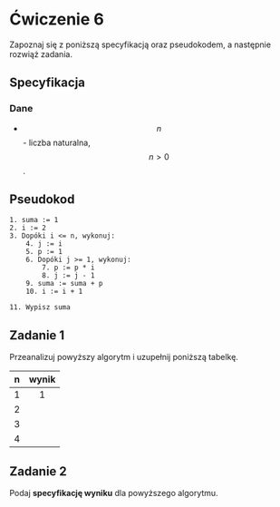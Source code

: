 # Ćwiczenie 6

Zapoznaj się z poniższą specyfikacją oraz pseudokodem, a następnie rozwiąż zadania.

## Specyfikacja

### Dane

* $$n$$ - liczba naturalna, $$n>0$$.

## Pseudokod

```
1. suma := 1
2. i := 2
3. Dopóki i <= n, wykonuj:
    4. j := i
    5. p := 1
    6. Dopóki j >= 1, wykonuj:
        7. p := p * i
        8. j := j - 1
    9. suma := suma + p
    10. i := i + 1
    
11. Wypisz suma
```

## Zadanie 1

Przeanalizuj powyższy algorytm i uzupełnij poniższą tabelkę.

|  n  | wynik |
| :-: | :---: |
|  1  |   1   |
|  2  |       |
|  3  |       |
|  4  |       |

## Zadanie 2

Podaj **specyfikację wyniku** dla powyższego algorytmu.
